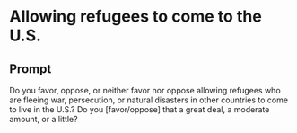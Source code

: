 # Allowing refugees to come to the U.S.

## Prompt
Do you favor, oppose, or neither favor nor oppose allowing refugees who are fleeing war, persecution, or natural disasters in other countries to come to live in the U.S.? Do you [favor/oppose] that a great deal, a moderate amount, or a little?

